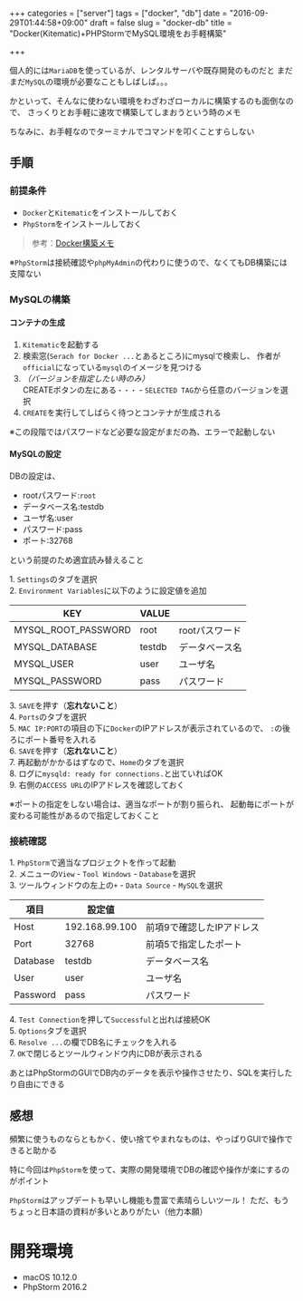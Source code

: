 +++
categories = ["server"]
tags = ["docker", "db"]
date = "2016-09-29T01:44:58+09:00"
draft = false
slug = "docker-db"
title = "Docker(Kitematic)+PHPStormでMySQL環境をお手軽構築"

+++

個人的には`MariaDB`を使っているが、レンタルサーバや既存開発のものだと
まだまだ`MySQL`の環境が必要なこともしばしば。。。

かといって、そんなに使わない環境をわざわざローカルに構築するのも面倒なので、
さっくりとお手軽に速攻で構築してしまおうという時のメモ

<!--more-->

ちなみに、お手軽なのでターミナルでコマンドを叩くことすらしない  

## 手順
### 前提条件
- `Docker`と`Kitematic`をインストールしておく
- `PhpStorm`をインストールしておく

> 参考：[Docker構築メモ](../docker/)

※`PhpStorm`は接続確認や`phpMyAdmin`の代わりに使うので、なくてもDB構築には支障ない

### MySQLの構築
#### コンテナの生成
1. `Kitematic`を起動する
1. 検索窓(`Serach for Docker ...`とあるところ)にmysqlで検索し、
作者が`official`になっている`mysql`のイメージを見つける
1. *（バージョンを指定したい時のみ）*  
CREATEボタンの左にある`・・・` - `SELECTED TAG`から任意のバージョンを選択
1. `CREATE`を実行してしばらく待つとコンテナが生成される

※この段階ではパスワードなど必要な設定がまだの為、エラーで起動しない

#### MySQLの設定
DBの設定は、

- rootパスワード:`root`
- データベース名:testdb
- ユーザ名:user
- パスワード:pass
- ポート:32768

という前提のため適宜読み替えること

1\. `Settings`のタブを選択  
2\. `Environment Variables`に以下のように設定値を追加

KEY | VALUE |   |
--- | ----- | --- |
MYSQL_ROOT_PASSWORD | root | rootパスワード 
MYSQL_DATABASE | testdb | データベース名 
MYSQL_USER | user | ユーザ名 
MYSQL_PASSWORD | pass | パスワード 

3\. `SAVE`を押す（**忘れないこと**）  
4\. `Ports`のタブを選択  
5\. `MAC IP:PORT`の項目の下に`Docker`のIPアドレスが表示されているので、
`:`の後ろにポート番号を入れる  
6\. `SAVE`を押す（**忘れないこと**）  
7\. 再起動がかかるはずなので、`Home`のタブを選択  
8\. ログに`mysqld: ready for connections.`と出ていればOK  
9\. 右側の`ACCESS URL`のIPアドレスを確認しておく

※ポートの指定をしない場合は、適当なポートが割り振られ、
起動毎にポートが変わる可能性があるので指定しておくこと

### 接続確認
1\. `PhpStorm`で適当なプロジェクトを作って起動  
2\. メニューの`View` - `Tool Windows` - `Database`を選択  
3\. ツールウィンドウの左上の`+` - `Data Source` - `MySQL`を選択  

項目 | 設定値 |   |
--- | ----- | --- |
Host | 192.168.99.100 | 前項9で確認したIPアドレス
Port | 32768 | 前項5で指定したポート 
Database | testdb | データベース名 
User | user | ユーザ名 
Password | pass | パスワード 

4\. `Test Connection`を押して`Successful`と出れば接続OK  
5\. `Options`タブを選択  
6\. `Resolve ...`の欄でDB名にチェックを入れる  
7\. `OK`で閉じるとツールウィンドウ内にDBが表示される

あとはPhpStormのGUIでDB内のデータを表示や操作させたり、SQLを実行したり自由にできる

## 感想
頻繁に使うものならともかく、使い捨てやまれなものは、やっぱりGUIで操作できると助かる

特に今回は`PhpStorm`を使って、実際の開発環境でDBの確認や操作が楽にするのがポイント

`PhpStorm`はアップデートも早いし機能も豊富で素晴らしいツール！
ただ、もうちょっと日本語の資料が多いとありがたい（他力本願）

# 開発環境
- macOS 10.12.0
- PhpStorm 2016.2